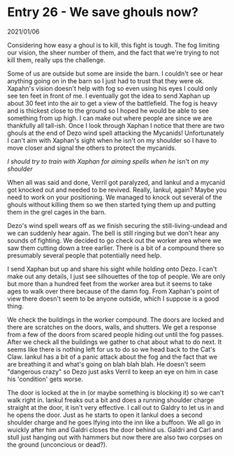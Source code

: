 

# Entry 26 - We save ghouls now?
<span class="journaldate">2021/01/06</span>
  
Considering how easy a ghoul is to kill, this fight is tough. The fog limiting our vision, the sheer number of them, and the fact that we're trying to not kill them, really ups the challenge.

Some of us are outside but some are inside the barn. I couldn't see or hear anything going on in the barn so I just had to trust that they were ok. Xapahn's vision doesn't help with fog so even using his eyes I could only see ten feet in front of me. I eventually got the idea to send Xaphan up about 30 feet into the air to get a view of the battlefield. The fog is heavy and is thickest close to the ground so I hoped he would be able to see something from up high. I can make out where people are since we are thankfully all tall-ish. Once I look through Xaphan I notice that there are two ghouls at the end of Dezo wind spell attacking the Mycanids! Unfortunately I can't aim with Xaphan's sight when he isn't on my shoulder so I have to move closer and signal the others to protect the mycanids.

*I should try to train with Xaphan for aiming spells when he* isn't *on my shoulder*

When all was said and done, Verril got paralyzed, and Iankul and a mycanid got knocked out and needed to be revived. Really, Iankul, again? Maybe you need to work on your positioning. We managed to knock out several of the ghouls without killing them so we then started tying them up and putting them in the grel cages in the barn. 

Dezo's wind spell wears off as we finish securing the still-living-undead and we can suddenly hear again. The bell is still ringing but we don't hear any sounds of fighting. We decided to go check out the worker area where we saw them cutting down a tree earlier. There is a bit of a compound there so presumably several people that potentially need help.

I send Xaphan but up and share his sight while holding onto Dezo. I can't make out any details, I just see silhouettes of the top of people. We are only but more than a hundred feet from the worker area but it seems to take ages to walk over there because of the damn fog. From Xaphan's point of view there doesn't seem to be anyone outside, which I suppose is a good thing.

We check the buildings in the worker compound. The doors are locked and there are scratches on the doors, walls, and shutters. We get a response from a few of the doors from scared people hiding out until the fog passes. After we check all the buildings we gather to chat about what to do next. It seems like there is nothing left for us to do so we head back to the Cat's Claw. Iankul has a bit of a panic attack about the fog and the fact that we are breathing it and what's going on blah blah blah. He doesn't seem "dangerous crazy" so Dezo just asks Verril to keep an eye on him in case his 'condition' gets worse.

The door is locked at the in (or maybe something is blocking it) so we can't walk right in. Iankul freaks out a bit and does a running shoulder charge straight at the door,  it isn't very effective. I call out to Galdry to let us in and he opens the door. Just as he starts to open it Iankul does a second shoulder charge and he goes lfying into the inn like a buffoon. We all go in wuickly after him and Galdri closes the door behind us. Galdri and Carl and stull just hanging out with hammers but now there are also two corpses on the ground (unconcious or dead?).


